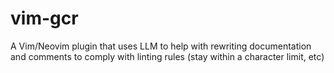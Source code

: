 # vim-gcr
A Vim/Neovim plugin that uses LLM to help with rewriting documentation and comments to comply with linting rules (stay within a character limit, etc)

